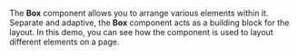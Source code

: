 The **Box** component allows you to&nbsp;arrange various elements within&nbsp;it. Separate and adaptive, the **Box** component acts as&nbsp;a&nbsp;building block for the layout. In&nbsp;this demo, you can see how the component is&nbsp;used to&nbsp;layout different elements on&nbsp;a&nbsp;page.